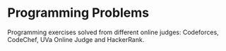 # Programming Problems

Programming exercises solved from different online judges: Codeforces, CodeChef, UVa Online Judge and HackerRank.
